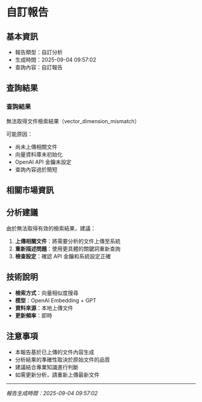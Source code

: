 # 自訂報告

## 基本資訊
- 報告類型：自訂分析
- 生成時間：2025-09-04 09:57:02
- 查詢內容：自訂報告

## 查詢結果

### 查詢結果
無法取得文件檢索結果（vector_dimension_mismatch）

可能原因：
- 尚未上傳相關文件
- 向量資料庫未初始化
- OpenAI API 金鑰未設定
- 查詢內容過於簡短


## 相關市場資訊




## 分析建議

由於無法取得有效的檢索結果，建議：

1. **上傳相關文件**：將需要分析的文件上傳至系統
2. **重新描述問題**：使用更具體的關鍵詞重新查詢
3. **檢查設定**：確認 API 金鑰和系統設定正確


## 技術說明
- **檢索方式**：向量相似度搜尋
- **模型**：OpenAI Embedding + GPT
- **資料來源**：本地上傳文件
- **更新頻率**：即時

## 注意事項
- 本報告基於已上傳的文件內容生成
- 分析結果的準確性取決於原始文件的品質
- 建議結合專業知識進行判斷
- 如需更新分析，請重新上傳最新文件

---
*報告生成時間：2025-09-04 09:57:02*